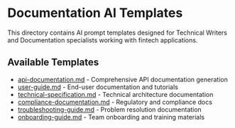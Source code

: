 # Documentation AI Templates

This directory contains AI prompt templates designed for Technical Writers and Documentation specialists working with fintech applications.

## Available Templates

- [api-documentation.md](./api-documentation.md) - Comprehensive API documentation generation
- [user-guide.md](./user-guide.md) - End-user documentation and tutorials
- [technical-specification.md](./technical-specification.md) - Technical architecture documentation
- [compliance-documentation.md](./compliance-documentation.md) - Regulatory and compliance docs
- [troubleshooting-guide.md](./troubleshooting-guide.md) - Problem resolution documentation
- [onboarding-guide.md](./onboarding-guide.md) - Team onboarding and training materials
